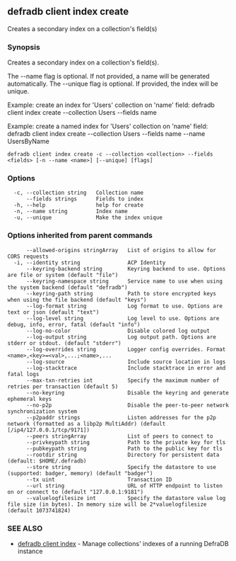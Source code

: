 ## defradb client index create

Creates a secondary index on a collection's field(s)

### Synopsis

Creates a secondary index on a collection's field(s).
		
The --name flag is optional. If not provided, a name will be generated automatically.
The --unique flag is optional. If provided, the index will be unique.

Example: create an index for 'Users' collection on 'name' field:
  defradb client index create --collection Users --fields name

Example: create a named index for 'Users' collection on 'name' field:
  defradb client index create --collection Users --fields name --name UsersByName

```
defradb client index create -c --collection <collection> --fields <fields> [-n --name <name>] [--unique] [flags]
```

### Options

```
  -c, --collection string   Collection name
      --fields strings      Fields to index
  -h, --help                help for create
  -n, --name string         Index name
  -u, --unique              Make the index unique
```

### Options inherited from parent commands

```
      --allowed-origins stringArray   List of origins to allow for CORS requests
  -i, --identity string               ACP Identity
      --keyring-backend string        Keyring backend to use. Options are file or system (default "file")
      --keyring-namespace string      Service name to use when using the system backend (default "defradb")
      --keyring-path string           Path to store encrypted keys when using the file backend (default "keys")
      --log-format string             Log format to use. Options are text or json (default "text")
      --log-level string              Log level to use. Options are debug, info, error, fatal (default "info")
      --log-no-color                  Disable colored log output
      --log-output string             Log output path. Options are stderr or stdout. (default "stderr")
      --log-overrides string          Logger config overrides. Format <name>,<key>=<val>,...;<name>,...
      --log-source                    Include source location in logs
      --log-stacktrace                Include stacktrace in error and fatal logs
      --max-txn-retries int           Specify the maximum number of retries per transaction (default 5)
      --no-keyring                    Disable the keyring and generate ephemeral keys
      --no-p2p                        Disable the peer-to-peer network synchronization system
      --p2paddr strings               Listen addresses for the p2p network (formatted as a libp2p MultiAddr) (default [/ip4/127.0.0.1/tcp/9171])
      --peers stringArray             List of peers to connect to
      --privkeypath string            Path to the private key for tls
      --pubkeypath string             Path to the public key for tls
      --rootdir string                Directory for persistent data (default: $HOME/.defradb)
      --store string                  Specify the datastore to use (supported: badger, memory) (default "badger")
      --tx uint                       Transaction ID
      --url string                    URL of HTTP endpoint to listen on or connect to (default "127.0.0.1:9181")
      --valuelogfilesize int          Specify the datastore value log file size (in bytes). In memory size will be 2*valuelogfilesize (default 1073741824)
```

### SEE ALSO

* [defradb client index](defradb_client_index.md)	 - Manage collections' indexes of a running DefraDB instance

